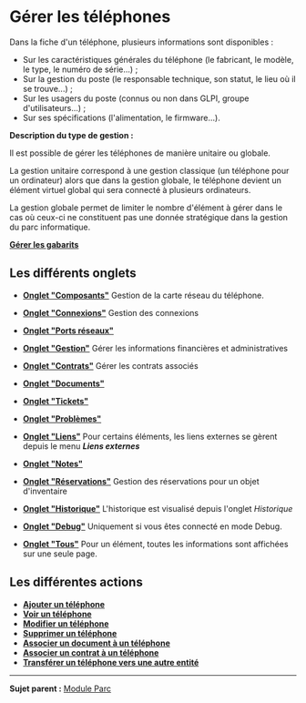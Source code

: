 Gérer les téléphones
====================

Dans la fiche d'un téléphone, plusieurs informations sont disponibles :

-   Sur les caractéristiques générales du téléphone (le fabricant, le modèle, le type, le numéro de série...) ;
-   Sur la gestion du poste (le responsable technique, son statut, le lieu où il se trouve...) ;
-   Sur les usagers du poste (connus ou non dans GLPI, groupe d'utilisateurs...) ;
-   Sur ses spécifications (l'alimentation, le firmware...).

**Description du type de gestion :**

Il est possible de gérer les téléphones de manière unitaire ou globale.

La gestion unitaire correspond à une gestion classique (un téléphone pour un ordinateur) alors que dans la gestion globale, le téléphone devient un élément virtuel global qui sera connecté à plusieurs ordinateurs.

La gestion globale permet de limiter le nombre d'élément à gérer dans le cas où ceux-ci ne constituent pas une donnée stratégique dans la gestion du parc informatique.

**[Gérer les gabarits](Les_différentes_actions/Gérer_les_gabarits.md)**

Les différents onglets
----------------------
-   **[Onglet "Composants"](Les_différents_onglets/Onglet_Composants.md)**
     Gestion de la carte réseau du téléphone.

-   **[Onglet "Connexions"](Les_différents_onglets/Onglet_Connexions.md)**
     Gestion des connexions

-   **[Onglet "Ports réseaux"](Les_différents_onglets/Onglet_Ports_réseauxs.md)**

-   **[Onglet "Gestion"](Les_différents_onglets/Onglet_Gestion.md)**
    Gérer les informations financières et administratives

-   **[Onglet "Contrats"](Les_différents_onglets/Onglet_Contrats.md)**
    Gérer les contrats associés

-   **[Onglet "Documents"](Les_différents_onglets/Onglet_Documents.md)**

-   **[Onglet "Tickets"](Les_différents_onglets/Onglet_Tickets.md)**

-   **[Onglet "Problèmes"](Les_différents_onglets/Onglet_Problèmes.md)**

-  **[Onglet "Liens"](Les_différents_onglets/Onglet_Liens.md)**
     Pour certains éléments, les liens externes se gèrent depuis le menu ***Liens externes***

-   **[Onglet "Notes"](Les_différents_onglets/Onglet_Notes.md)**

-   **[Onglet "Réservations"](Les_différents_onglets/Onglet_Réservations.md)**
     Gestion des réservations pour un objet d'inventaire

-   **[Onglet "Historique"](Les_différents_onglets/Onglet_Historique.md)**
     L'historique est visualisé depuis l'onglet *Historique*

-   **[Onglet "Debug"](Les_différents_onglets/Onglet_Debug.md)**
    Uniquement si vous êtes connecté en mode Debug.

-   **[Onglet "Tous"](Les_différents_onglets/Onglet_Tous.md)**
     Pour un élément, toutes les informations sont affichées sur une seule page.


Les différentes actions
-----------------------
-   **[Ajouter un téléphone](Les_différentes_actions/Créer_un_nouvel_objet.md)**
-   **[Voir un téléphone](Les_différentes_actions/Visualiser_un_objet.md)**
-   **[Modifier un téléphone](Les_différentes_actions/Modifier_un_objet.md)**
-   **[Supprimer un téléphone](Les_différentes_actions/Supprimer_un_objet.md)**
-   **[Associer un document à un téléphone](Les_différentes_actions/Lier_un_document_à_un_objet.md)**
-   **[Associer un contrat à un téléphone](Les_différentes_actions/Lier_un_contrat_à_un_objet.md)**
-   **[Transférer un téléphone vers une autre entité](Les_différentes_actions/Transférer_un_objet.md)**

--------
**Sujet parent :** [Module Parc](03_Module_Parc/01_Module_Parc.md "Module Parc de GLPI")
